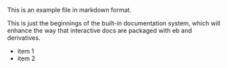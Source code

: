 This is an example file in markdown format.

This is just the beginnings of the built-in documentation system, which will
enhance the way that interactive docs are packaged with eb and derivatives. 

- item 1
- item 2